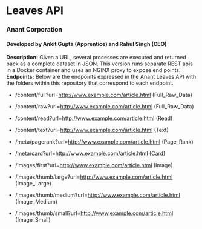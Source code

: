 # Leaves API 
### Anant Corporation  
#### Developed by Ankit Gupta (Apprentice) and Rahul Singh (CEO)  
**Description:** Given a URL, several processes are executed and returned back as a complete dataset in JSON. This version runs separate REST apis in a Docker container and uses an NGINX proxy to expose end points.  
**Endpoints:**
Below are the endpoints expressed in the Anant Leaves API with the folders within this repository that correspond to each endpoint.  

- /content/full?url=http://www.example.com/article.html (Full_Raw_Data)
- /content/raw?url=http://www.example.com/article.html (Full_Raw_Data)
- /content/read?url=http://www.example.com/article.html (Read)
- /content/text?url=http://www.example.com/article.html (Text)

- /meta/pagerank?url=http://www.example.com/article.html (Page_Rank)
- /meta/card?url=http://www.example.com/article.html (Card)

- /images/first?url=http://www.example.com/article.html (Image)
- /images/thumb/large?url=http://www.example.com/article.html (Image_Large)
- /images/thumb/medium?url=http://www.example.com/article.html (Image_Medium)
- /images/thumb/small?url=http://www.example.com/article.html (Image_Small)
